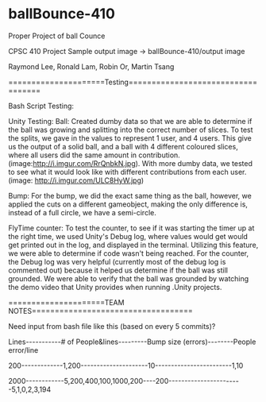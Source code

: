 ballBounce-410
==============

Proper Project of ball Counce

CPSC 410 Project
Sample output image -> ballBounce-410/output image

Raymond Lee, Ronald Lam, Robin Or, Martin Tsang

=====================Testing===================================

Bash Script Testing:


Unity Testing:
	Ball: Created dumby data so that we are able to determine if the ball was growing and splitting into the 
	correct number of slices. To test the splits, we gave in the values to represent 1 user, and 4 users. This 
	give us the output of a solid ball, and a ball with 4 different coloured slices, where all users did the
	same amount in contribution. (image:http://i.imgur.com/RrQnbkN.jpg). With more dumby data, we tested to see 
	what it would look like with different contributions from each user. (image: http://i.imgur.com/ULC8HyW.jpg)
	
Bump: For the bump, we did the exact same thing as the ball, however, we applied the cuts on a different
	gameobject, making the only difference is, instead of a full circle, we have a semi-circle.
	
FlyTime counter: To test the counter, to see if it was starting the timer up at the right time, we used 
	Unity's Debug log, where values would get would get printed out in the log, and displayed in the terminal.
	Utilizing this feature, we were able to determine if code wasn't being reached. For the counter, the Debug 
	log was very helpful (currently most of the debug log is commented out) because it helped us determine 
	if the ball was still grounded. We were able to verify that the ball was grounded by watching the demo video
	that Unity provides when running .Unity projects. 



=====================TEAM NOTES===================================

Need input from bash file like this (based on every 5 commits)?

Lines-----------# of People&lines---------Bump size (errors)--------People error/line

200-------------1,200---------------------10------------------------1,10

2000------------5,200,400,100,1000,200----200-----------------------5,1,0,2,3,194
			
			
			
			

